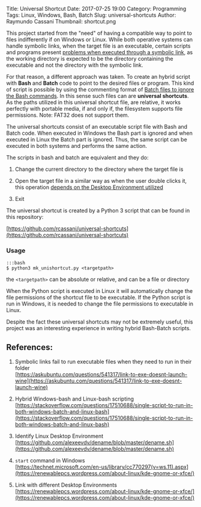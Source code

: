 Title: Universal Shortcut
Date: 2017-07-25 19:00
Category: Programming
Tags: Linux, Windows, Bash, Batch
Slug: universal-shortcuts
Author: Raymundo Cassani
Thumbnail: shortcut.png

This project started from the "need" of having a compatible way to point to files indifferently if on Windows or Linux. While both operative systems can handle symbolic links, when the target file is an executable, certain scripts and programs present [problems when executed through a symbolic link](https://askubuntu.com/questions/541317/link-to-exe-doesnt-launch-wine), as the working directory is expected to be the directory containing the executable  and not the directory with the symbolic link.

For that reason, a different approach was taken. To create an hybrid script with **Bash** and **Batch** code to point to the desired files or program. This kind of script is possible by using the commenting format of [Batch files to ignore the Bash commands](https://stackoverflow.com/questions/17510688/single-script-to-run-in-both-windows-batch-and-linux-bash). In this sense such files can are **universal shortcuts**. As the paths utilized in this universal shortcut file, are relative, it works perfectly with portable media, if and only if, the filesystem supports file permissions. Note: FAT32 does not support them.

The universal shortcuts consist of an executable script file with Bash and Batch code. When executed in Windows the Bash part is ignored and when executed in Linux the Batch part is ignored. Thus, the same script can be executed in both systems and performs the same action.

The scripts in bash and batch are equivalent and they do:  

1. Change the current directory to the directory where the target file is

2. Open the target file in a similar way as when the user double clicks it, this operation [depends on the Desktop Environment utilized](https://github.com/alexeevdv/dename/blob/master/dename.sh)

3. Exit

The universal shortcut is created by a Python 3 script that can be found in this repository:

[https://github.com/rcassani/universal-shortcuts](https://github.com/rcassani/universal-shortcuts)

### Usage

    :::bash
    $ python3 mk_unishortcut.py <targetpath>

the `<targetpath>` can be absolute or relative, and can be a file or directory

When the Python script is executed in Linux it will automatically change the file permissions of the shortcut file to be executable. If the Python script is run in Windows, it is needed to change the file permissions to executable in Linux.  

Despite the fact these universal shortcuts may not be extremely useful, this project was an interesting experience in writing hybrid Bash-Batch scripts.


## References:
1. Symbolic links fail to run executable files when they need to run in their folder  
  [https://askubuntu.com/questions/541317/link-to-exe-doesnt-launch-wine](https://askubuntu.com/questions/541317/link-to-exe-doesnt-launch-wine)

2. Hybrid Windows-bash and Linux-bash scripting  
  [https://stackoverflow.com/questions/17510688/single-script-to-run-in-both-windows-batch-and-linux-bash](https://stackoverflow.com/questions/17510688/single-script-to-run-in-both-windows-batch-and-linux-bash)

1. Identify Linux Desktop Environment  
  [https://github.com/alexeevdv/dename/blob/master/dename.sh](https://github.com/alexeevdv/dename/blob/master/dename.sh)   

4. `start` command in Windows  
  [https://technet.microsoft.com/en-us/library/cc770297(v=ws.11).aspx](https://renewablepcs.wordpress.com/about-linux/kde-gnome-or-xfce/)

5. Link with different Desktop Environments  
  [https://renewablepcs.wordpress.com/about-linux/kde-gnome-or-xfce/](https://renewablepcs.wordpress.com/about-linux/kde-gnome-or-xfce/)
